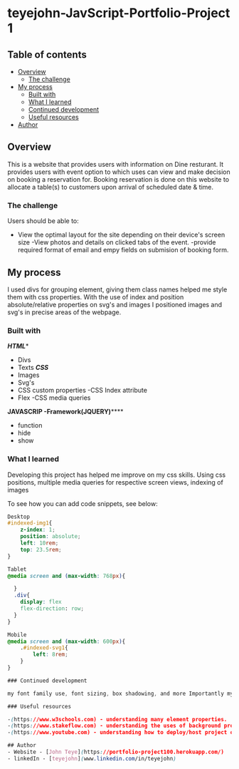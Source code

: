 # teyejohn-JavScript-Portfolio-Project 1

## Table of contents

- [Overview](#overview)
  - [The challenge](#the-challenge)
- [My process](#my-process)
  - [Built with](#built-with)
  - [What I learned](#what-i-learned)
  - [Continued development](#continued-development)
  - [Useful resources](#useful-resources)
- [Author](#author)

## Overview
This is a website that provides users with information on Dine resturant.
It provides users with event option to which uses can view and make decision on 
booking a reservation for. Booking reservation is done on this website to allocate 
a table(s) to customers upon arrival of scheduled date & time.

### The challenge
Users should be able to:

- View the optimal layout for the site depending on their device's screen size
-View photos and details on clicked tabs of the event.
-provide required format of email and empy fields on submision of booking form.

## My process
I used divs for grouping element, giving them class names helped me style them with css properties.
With the use of index and position absolute/relative properties on svg's and images I positioned images and svg's in precise areas of the webpage.
### Built with

***********HTML************
- Divs
- Texts
***********CSS***********
- Images
- Svg's
- CSS custom properties
-CSS Index attribute
- Flex
-CSS media queries

**********JAVASCRIP -Framework(JQUERY)**************
- function
- hide
- show

### What I learned

Developing this project has helped me improve on my css skills. Using css positions, multiple media queries for respective screen views, indexing of images


To see how you can add code snippets, see below:

```css
Desktop
#indexed-img1{
    z-index: 1;
    position: absolute;
    left: 10rem;
    top: 23.5rem;
}

Tablet
@media screen and (max-width: 768px){

  }
  .div{
    display: flex
    flex-direction: row;
  }
}

Mobile
@media screen and (max-width: 600px){
    .#indexed-svg1{
        left: 8rem;
    }
}

### Continued development

my font family use, font sizing, box shadowing, and more Importantly my text wraping, responsive container needs more practice and imrovement.

### Useful resources

-(https://www.w3schools.com) - understanding many element properties.
-(https://www.stakeflow.com) - understanding the uses of background properties of element and others.
-(https://www.youtube.com) - understanding how to deploy/host project on the web using github. 

## Author
- Website - [John Teye](https://portfolio-project100.herokuapp.com/)
- linkedIn - [teyejohn](www.linkedin.com/in/teyejohn)

